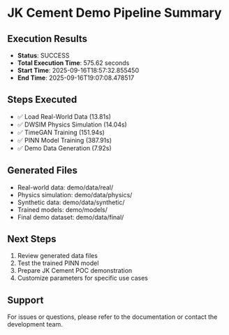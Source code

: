 
# JK Cement Demo Pipeline Summary

## Execution Results
- **Status**: SUCCESS
- **Total Execution Time**: 575.62 seconds
- **Start Time**: 2025-09-16T18:57:32.855450
- **End Time**: 2025-09-16T19:07:08.478517

## Steps Executed
- ✅ Load Real-World Data (13.81s)
- ✅ DWSIM Physics Simulation (14.04s)
- ✅ TimeGAN Training (151.94s)
- ✅ PINN Model Training (387.91s)
- ✅ Demo Data Generation (7.92s)

## Generated Files
- Real-world data: demo/data/real/
- Physics simulation: demo/data/physics/
- Synthetic data: demo/data/synthetic/
- Trained models: demo/models/
- Final demo dataset: demo/data/final/

## Next Steps
1. Review generated data files
2. Test the trained PINN model
3. Prepare JK Cement POC demonstration
4. Customize parameters for specific use cases

## Support
For issues or questions, please refer to the documentation or contact the development team.
